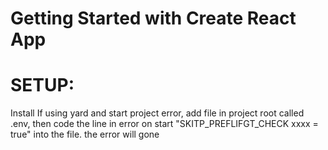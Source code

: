 # Getting Started with Create React App
# SETUP:
Install
If using yard and start project error, add file in project root called .env, then code the line in error on start "SKITP_PREFLIFGT_CHECK xxxx = true" into the file. the error will gone


<link href="https://fonts.googleapis.com/css2?family=PT+Sans:wght@700&display=swap" rel="stylesheet">

 